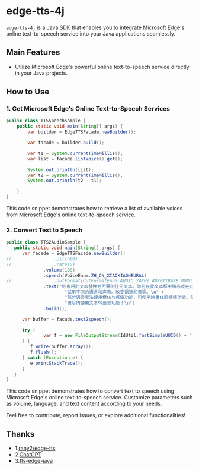 
# edge-tts-4j

`edge-tts-4j` is a Java SDK that enables you to integrate Microsoft Edge's online text-to-speech service into your Java applications seamlessly.

## Main Features

-   Utilize Microsoft Edge's powerful online text-to-speech service directly in your Java projects.

## How to Use

### 1. Get Microsoft Edge's Online Text-to-Speech Services

```java
public class TTSSpeechSample {
    public static void main(String[] args) {
        var builder = EdgeTTSFacade.newBuilder();

        var facade = builder.build();

        var t1 = System.currentTimeMillis();
        var list = facade.listVoice().get();

        System.out.println(list);
        var t2 = System.currentTimeMillis();
        System.out.println(t2 - t1);

    }
}

```
This code snippet demonstrates how to retrieve a list of available voices from Microsoft Edge's online text-to-speech service.

### 2. Convert Text to Speech

```java
public class TTS2AudioSample {
   public static void main(String[] args) {
      var facade = EdgeTTSFacade.newBuilder()
//                .pitch(0)
//                .rate(0)
              .volume(100)
              .speech(VoiceEnum.ZH_CN_XIAOXIAONEURAL)
//                .outFormat(OutFormatEnum.AUDIO_24KHZ_48KBITRATE_MONO_MP3)
              .text("你可将此文本替换为所需的任何文本。你可在此文本框中编写或在此处粘贴你自己的文本。\n" +
                      "试用不同的语言和声音。改变语速和音调。\n" +
                      "部分语音无法使用模仿与感情功能，可使用晓墨体验感情功能，使用晓晓体验模仿功能。\n" +
                      "请尽情使用文本转语音功能！\n")
              .build();

      var buffer = facade.text2speech();

      try (
              var f = new FileOutputStream(IdUtil.fastSimpleUUID() + ".mp3")
      ) {
         f.write(buffer.array());
         f.flush();
      } catch (Exception e) {
         e.printStackTrace();
      }
   }
}
```
This code snippet demonstrates how to convert text to speech using Microsoft Edge's online text-to-speech service. Customize parameters such as volume, language, and text content according to your needs.

Feel free to contribute, report issues, or explore additional functionalities!

## Thanks
- 1.[rany2/edge-tts](https://github.com/rany2/edge-tts)
- 2.[ChatGPT](https://chat.openai.com/)
- 3.[tts-edge-java](https://github.com/WhiteMagic2014/tts-edge-java)